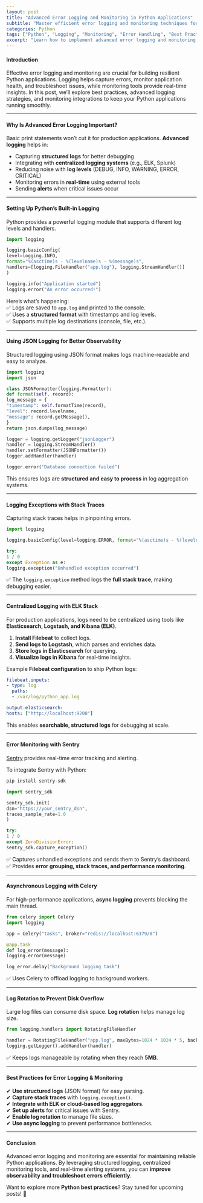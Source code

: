 ```yaml
---
layout: post
title: "Advanced Error Logging and Monitoring in Python Applications"
subtitle: "Master efficient error logging and monitoring techniques for Python applications"
categories: Python
tags: ["Python", "Logging", "Monitoring", "Error Handling", "Best Practices", "Observability"]
excerpt: "Learn how to implement advanced error logging and monitoring techniques in Python to enhance observability, debugging, and application performance."
---
```


#### Introduction

Effective error logging and monitoring are crucial for building resilient Python applications. Logging helps capture errors, monitor application health, and troubleshoot issues, while monitoring tools provide real-time insights. In this post, we’ll explore best practices, advanced logging strategies, and monitoring integrations to keep your Python applications running smoothly.

---

#### Why Is Advanced Error Logging Important?

Basic print statements won’t cut it for production applications. **Advanced logging** helps in:

- Capturing **structured logs** for better debugging
- Integrating with **centralized logging systems** (e.g., ELK, Splunk)
- Reducing noise with **log levels** (DEBUG, INFO, WARNING, ERROR, CRITICAL)
- Monitoring errors in **real-time** using external tools
- Sending **alerts** when critical issues occur

---

#### Setting Up Python’s Built-in Logging

Python provides a powerful logging module that supports different log levels and handlers.

```python  
import logging

logging.basicConfig(  
level=logging.INFO,  
format="%(asctime)s - %(levelname)s - %(message)s",  
handlers=[logging.FileHandler("app.log"), logging.StreamHandler()]  
)

logging.info("Application started")  
logging.error("An error occurred!")  
```

Here’s what’s happening:  
✅ Logs are saved to `app.log` and printed to the console.  
✅ Uses a **structured format** with timestamps and log levels.  
✅ Supports multiple log destinations (console, file, etc.).

---

#### Using JSON Logging for Better Observability

Structured logging using JSON format makes logs machine-readable and easy to analyze.

```python  
import logging  
import json

class JSONFormatter(logging.Formatter):  
def format(self, record):  
log_message = {  
"timestamp": self.formatTime(record),  
"level": record.levelname,  
"message": record.getMessage(),  
}  
return json.dumps(log_message)

logger = logging.getLogger("jsonLogger")  
handler = logging.StreamHandler()  
handler.setFormatter(JSONFormatter())  
logger.addHandler(handler)

logger.error("Database connection failed")  
```

This ensures logs are **structured and easy to process** in log aggregation systems.

---

#### Logging Exceptions with Stack Traces

Capturing stack traces helps in pinpointing errors.

```python  
import logging

logging.basicConfig(level=logging.ERROR, format="%(asctime)s - %(levelname)s - %(message)s")

try:  
1 / 0  
except Exception as e:  
logging.exception("Unhandled exception occurred")  
```

✅ The `logging.exception` method logs the **full stack trace**, making debugging easier.

---

#### Centralized Logging with ELK Stack

For production applications, logs need to be centralized using tools like **Elasticsearch, Logstash, and Kibana (ELK)**.

1. **Install Filebeat** to collect logs.
2. **Send logs to Logstash**, which parses and enriches data.
3. **Store logs in Elasticsearch** for querying.
4. **Visualize logs in Kibana** for real-time insights.

Example **Filebeat configuration** to ship Python logs:

```yml  
filebeat.inputs:
- type: log  
  paths:
  - /var/log/python_app.log

output.elasticsearch:  
hosts: ["http://localhost:9200"]  
```

This enables **searchable, structured logs** for debugging at scale.

---

#### Error Monitoring with Sentry

[Sentry](https://sentry.io/) provides real-time error tracking and alerting.

To integrate Sentry with Python:

```sh  
pip install sentry-sdk  
```

```python  
import sentry_sdk

sentry_sdk.init(  
dsn="https://your_sentry_dsn",  
traces_sample_rate=1.0  
)

try:  
1 / 0  
except ZeroDivisionError:  
sentry_sdk.capture_exception()  
```

✅ Captures unhandled exceptions and sends them to Sentry’s dashboard.  
✅ Provides **error grouping, stack traces, and performance monitoring**.

---

#### Asynchronous Logging with Celery

For high-performance applications, **async logging** prevents blocking the main thread.

```python  
from celery import Celery  
import logging

app = Celery("tasks", broker="redis://localhost:6379/0")

@app.task  
def log_error(message):  
logging.error(message)

log_error.delay("Background logging task")  
```

✅ Uses Celery to offload logging to background workers.

---

#### Log Rotation to Prevent Disk Overflow

Large log files can consume disk space. **Log rotation** helps manage log size.

```python  
from logging.handlers import RotatingFileHandler

handler = RotatingFileHandler("app.log", maxBytes=1024 * 1024 * 5, backupCount=5)  
logging.getLogger().addHandler(handler)  
```

✅ Keeps logs manageable by rotating when they reach **5MB**.

---

#### Best Practices for Error Logging & Monitoring

✔ **Use structured logs** (JSON format) for easy parsing.  
✔ **Capture stack traces** with `logging.exception()`.  
✔ **Integrate with ELK or cloud-based log aggregators**.  
✔ **Set up alerts** for critical issues with Sentry.  
✔ **Enable log rotation** to manage file sizes.  
✔ **Use async logging** to prevent performance bottlenecks.

---

#### Conclusion

Advanced error logging and monitoring are essential for maintaining reliable Python applications. By leveraging structured logging, centralized monitoring tools, and real-time alerting systems, you can **improve observability and troubleshoot errors efficiently**.

Want to explore more **Python best practices**? Stay tuned for upcoming posts! 🚀  
